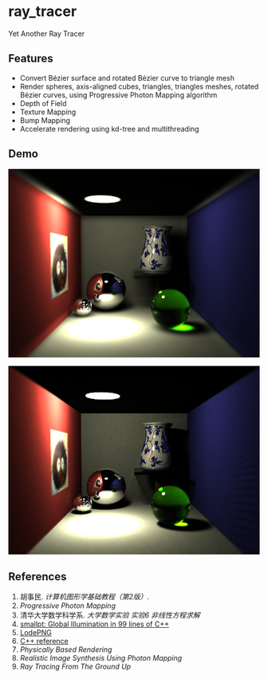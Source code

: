 # ray_tracer
Yet Another Ray Tracer

## Features

* Convert Bézier surface and rotated Bézier curve to triangle mesh
* Render spheres, axis-aligned cubes, triangles, triangles meshes, rotated Bézier curves, using Progressive Photon Mapping algorithm
* Depth of Field
* Texture Mapping
* Bump Mapping
* Accelerate rendering using kd-tree and multithreading

## Demo

![demo](demo/demo_10.png)

![demo](demo/demo.png)

## References

1. 胡事民. *计算机图形学基础教程（第2版）*.
2. *Progressive Photon Mapping*
3. 清华大学数学科学系. *大学数学实验 实验6 非线性方程求解*
4. [smallpt: Global Illumination in 99 lines of C++](http://www.kevinbeason.com/smallpt/)
5. [LodePNG](http://lodev.org/lodepng/)
6. [C++ reference](http://en.cppreference.com/w/)
7. *Physically Based Rendering*
8. *Realistic Image Synthesis Using Photon Mapping*
9. *Ray Tracing From The Ground Up*